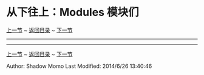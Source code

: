 # 从下往上：Modules 模块们 #
[上一节](https://shadowmomo.github.io/rgss3-guide/p/sixth.html) ~ [返回目录](https://shadowmomo.github.io/rgss3-guide/) ~ [下一节](https://shadowmomo.github.io/rgss3-guide/p/eighth.html)

---


---
[上一节](https://shadowmomo.github.io/rgss3-guide/p/sixth.html) ~ [返回目录](https://shadowmomo.github.io/rgss3-guide/) ~ [下一节](https://shadowmomo.github.io/rgss3-guide/p/eighth.html)

Author: Shadow Momo
Last Modified: 2014/6/26 13:40:46 